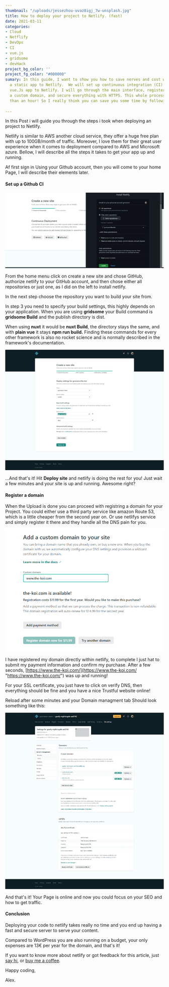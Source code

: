 ```yaml
---
thumbnail: "/uploads/jessezhou-uvaz8igj_7w-unsplash.jpg"
title: How to deploy your project to Netlify. (fast)
date: 2021-03-11
categories:
- Cloud
- Netflify
- DevOps
- CI
- vue.js
- gridsome
- devHack
project_bg_color: ''
project_fg_color: "#000000"
sumary: In this guide, I want to show you how to save nerves and cost when deploying
  a static app to Netlify.  We will set up continuous integration (CI) to deploy your
  vue.Js app to Netlify. I will go through the main interface, register and set up
  a custom domain, and secure everything with HTTPS. This whole process took me less
  than an hour! So I really think you can save you some time by following this guide!

---
```

In this Post i will guide you through the steps i took when deploying an project to Netlify.

Netlify is similar to AWS another cloud service, they offer a huge free plan with up to 100GB/month of traffic. Moreover, I love them for their great user experience when it comes to deployment compared to AWS and Microsoft azure. Bellow, I will describe all the steps it takes to get your app up and running.

Af first sign in Using your Github account, then you will come to your home Page, I will describe their elements later.

#### Set up a Github CI

![](/uploads/startci.png)

From the home menu click on create a new site and chose GitHub, authorize netlify to your GitHub account, and then chose either all repositories or just one, as I did on the left to install netlify.

In the next step choose the repository you want to build your site from.

In step 3 you need to specify your build settings, this highly depends on your application. When you are using **gridsome** your Build command is **gridsome Build** and the publish directory is dist.

When using **nuxt** it would be **nuxt Build**, the directory stays the same, and with **plain vue** it stays **npm run build.** Finding these commands for every other framework is also no rocket science and is normally described in the framework's documentation.

![](/uploads/screencapture-app-netlify-start-repos-gromann-the-koi-2021-03-09-14_18_27.png)

...And that's it! Hit **Deploy site** and netlify is doing the rest for you! Just wait a few minutes and your site is up and running. Awesome right?

#### Register a domain

When the Upload is done you can proceed with registring a domain for your Project. You could either use a third party service like amazon Route 53, which is a little cheaper from the second year on. Or use netlifys service and simply register it there and they handle all the DNS pain for you.

![](/uploads/register-domain.png)

I have registered my domain directly within netlify, to complete I just hat to submit my payment information and confirm my purchase. After a few seconds, [https://www.the-koi.com/](https://www.the-koi.com/ "https://www.the-koi.com/") was up and running!

For your SSL certificate, you just have to click on verify DNS, then everything should be fine and you have a nice Trustful website online!

Reload after some minutes and your Domain managment tab Should look something like this:

![](/uploads/screencapture-app-netlify-sites-goofy-nightingale-aa6742-settings-domain-2021-03-09-18_03_08.png)

And that's it! Your Page is online and now you could focus on your SEO and how to get traffic.

#### Conclusion

Deploying your code to netlify takes really no time and you end up having a fast and secure server to serve your content.

Compared to WordPress you are also running on a budget, your only expenses are 13€ per year for the domain, and that's it!

If you want to know more about netlify or got feedback for this article, just [say hi](https://www.the-koi.com/contact), or [buy me a coffee](https://www.buymeacoffee.com/thekoi).

Happy coding,

Alex.